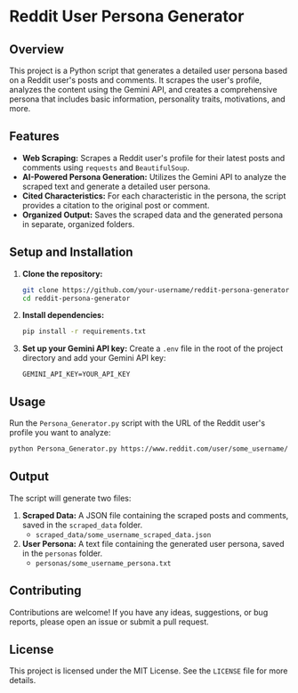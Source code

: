 # Reddit User Persona Generator

## Overview

This project is a Python script that generates a detailed user persona based on a Reddit user's posts and comments. It scrapes the user's profile, analyzes the content using the Gemini API, and creates a comprehensive persona that includes basic information, personality traits, motivations, and more.

## Features

-   **Web Scraping:** Scrapes a Reddit user's profile for their latest posts and comments using `requests` and `BeautifulSoup`.
-   **AI-Powered Persona Generation:** Utilizes the Gemini API to analyze the scraped text and generate a detailed user persona.
-   **Cited Characteristics:** For each characteristic in the persona, the script provides a citation to the original post or comment.
-   **Organized Output:** Saves the scraped data and the generated persona in separate, organized folders.

## Setup and Installation

1.  **Clone the repository:**
    ```bash
    git clone https://github.com/your-username/reddit-persona-generator.git
    cd reddit-persona-generator
    ```

2.  **Install dependencies:**
    ```bash
    pip install -r requirements.txt
    ```

3.  **Set up your Gemini API key:**
    Create a `.env` file in the root of the project directory and add your Gemini API key:
    ```
    GEMINI_API_KEY=YOUR_API_KEY
    ```

## Usage

Run the `Persona_Generator.py` script with the URL of the Reddit user's profile you want to analyze:

```bash
python Persona_Generator.py https://www.reddit.com/user/some_username/
```

## Output

The script will generate two files:

1.  **Scraped Data:** A JSON file containing the scraped posts and comments, saved in the `scraped_data` folder.
    -   `scraped_data/some_username_scraped_data.json`
2.  **User Persona:** A text file containing the generated user persona, saved in the `personas` folder.
    -   `personas/some_username_persona.txt`

## Contributing

Contributions are welcome! If you have any ideas, suggestions, or bug reports, please open an issue or submit a pull request.

## License

This project is licensed under the MIT License. See the `LICENSE` file for more details.
